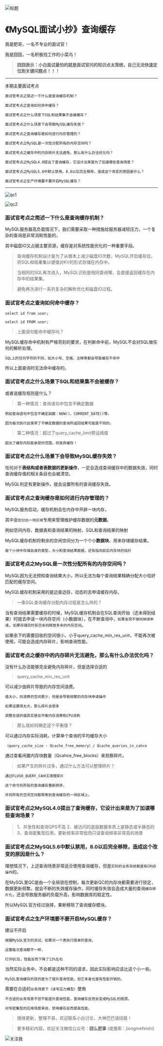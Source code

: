 ![标题](https://img-blog.csdnimg.cn/img_convert/f624544138ac5e8f9d6851002393486d.png)

# 《MySQL面试小抄》查询缓存

我是肥哥，一名不专业的面试官！

我是囧囧，一名积极找工作的小菜鸟！

> **囧囧表示：小白面试最怕的就是面试官问的知识点太笼统，自己无法快速定位到关键问题点！！！**

----



本期主要面试考点

```
面试官考点之简述一下什么是查询缓存机制？
```

```
面试官考点之查询如何命中缓存？
```

```
面试官考点之什么场景下SQL和结果集不会被缓存？
```

```
面试官考点之什么场景下会导致MySQL缓存失效？
```

```
面试官考点之查询缓存是如何进行内存管理的？
```

```
面试官考点之MySQL是一次性分配所有的内存空间吗？
```

```
面试官考点之缓存中的内存碎片无法避免，那么有什么办法优化吗？
```

```
面试官考点之MySQL4.0提出了查询缓存，它设计出来是为了加速哪些查询场景？
```

```
面试官考点之MySQL5.6中默认禁用，8.0以后完全移除，造成这个改变的原因是什么？
```

```
面试官考点之生产环境要不要开启MySQL缓存？
```



---

![qc1](https://img-blog.csdnimg.cn/img_convert/eebbb88837ad52345b80db9156876d66.png)

![qc2](https://img-blog.csdnimg.cn/img_convert/f50a2570770965316fa8165f47f3f054.png)



### 面试官考点之简述一下什么是查询缓存机制？

MySQL服务器高负载情况下，我们需要采取一种措施给服务器减轻压力，一个复杂的查询是非常消耗性能的，

其中磁盘IO又占据主要资源，缓存是对系统性能优化的一种重要手段。

>查询缓存机制设计是为了从根本上减少磁盘IO次数，MySQL开启缓存后，将SQL和结果集以键值对KV的形式存储在内存中。
>
>
>
>当相同的SQL再次进入，MySQL识别是相同查询喉，会直接返回缓存在内存中的结果集。
>
>避免再次进行一系列复杂的解析优化和磁盘IO过程。

### 面试官考点之查询如何命中缓存？

```
select id from user;

select id FROM user;
```

> 上面语句能命中缓存吗？

MySQL缓存命中机制有严格苛刻的要求，在判断命中前，MySQL不会对SQL做任何的解析处理。

```
SQL上的任何字符的不同，如大小写、空格、注释等都会导致缓存不命中
```

所以上面查询时无法命中缓存的。

### 面试官考点之什么场景下SQL和结果集不会被缓存？

或者说缓存规则是什么？

> 第一种情况：查询语句中包含不确定数据

```
例如查询语句中包含不确定函数：NOW()、CURRENT_DATE()等。

因为每次执行这类带了不确定数据的查询所返回结果可能是不同的。
```

> 第二种情况：超过了query_cache_limit预设阈值

```
超出了缓存内存能承受的范围，将放弃缓存！
```

### 面试官考点之什么场景下会导致MySQL缓存失效？

任何对于**表结构或者表数据的更新操作**，一定会造成查询缓存中的数据失效，同时查询缓存值的相关条目也会被清空。

MySQL判定有更新操作，就会设置所有的查询缓存失效。

### 面试官考点之查询缓存是如何进行内存管理的？

MySQL服务启动，缓存机制会在内存中开辟一块内存，

其中会`划分出一块区域`专用来管理维护缓存数据的**元数据**。

例如空间内存、数据表和查询结果的映射，SQL和查询结果的映射

MySQL缓存机制将剩余的空闲空间分为一个个小**数据块**，用来存储缓存结果。

```
每个小块中存储自身的类型，大小和查询结果数据，还有指向前后内存块的指针
```

### 面试官考点之MySQL是一次性分配所有的内存空间吗？

MySQL因为无法预知查询结果大小，所以无法为每个查询结果精确分配大小恰好匹配的缓存空间。

MySQL缓存机制采用的是边查边存，动态的去申请缓存内存。

> 一条SQL查询缓存分配内存过程是怎么样的？

当有查询结果需要缓存的时候，MySQL缓存机制会在SQL查询开始（还未得到结果）时就去申请一块内存空间（小数据块），在不断查询中，`如果发现不够则继续申请`，`如果存储完时有空余则释放多余的内存空间`。

如果余下的需要回收的空间很小，小于query_cache_min_res_unit，不能再次被使用，可能会造成内存碎片，影响查询性能。

### 面试官考点之缓存中的内存碎片无法避免，那么有什么办法优化吗？

没有什么办法能够完全避免内存碎片，但是选择合适的

> query_cache_min_res_unit

可以减少由碎片导致的内存空间浪费。

```
值太小，则浪费的空间更少，但是会导致频繁的内存块申请操作
```


```
如果设置得太大，那么碎片会很多
```

`调整合适的值其实是在平衡内存浪费和CPU消耗`

> 那么我如何确定这个平衡值？

可以通过内存实际消耗，计算单个查询的平均缓存大小

```
（query_cache_size - Qcache_free_memory）/ Qcache_queries_in_cahce
```

通过查看闲置内存块数量（Qcahce_free_blocks）来观察碎片。

> 如果产生的碎片过多，通过什么方法可以整理碎片？

```
通过FLUSH_QUERY_CAHCE清理碎片

这个命令将所有的查询缓存重新排序，

并将所有的空闲空间都聚焦到查询缓存的一块区域上。
```



### 面试官考点之MySQL4.0提出了查询缓存，它设计出来是为了加速哪些查询场景？

>1、并发性和查询QPS不高
>2、被访问的底层数据本质上是静态或半静态的
>3、查询密集型应用，更新频率非常低而只读查询频率非常高的场景

### 面试官考点之MySQL5.6中默认禁用，8.0以后完全移除，造成这个改变的原因是什么？

理想情况下，上述查询场景非常适合使用查询缓存，但是`实际的业务系统都是有CRUD操作`的。

在MySQL里QC是由一个全局锁在控制，每次更新QC的内存块都需要进行锁定，数据更新频繁，就会不断的失效缓存操作，同时缓存失效会造成大量的查询`缓存碎片化`，还会导致服务器的负载升高，影响数据库的稳定性。

所以MySQL官方经过抉择，果断移除了查询缓存模块。

### 面试官考点之生产环境要不要开启MySQL缓存？

建议不开启

```
根据MySQL官方的测试，如果对一个表执行简单的查询，

设置每次查询都不一样，

打开QC后，性能反而下降了13%左右
```

当然实际业务中，不会都是这种不同的请求，因此实际影响应该比这个小一些。

```
MySQL查询缓存的目的是为了提升查询性能，但它本身也是有性能开销的。
```

需要在合适的`业务场景下（读写压力模型）`使用

```
不合适的业务场景不但不能提升查询性能，查询缓存反而会变成MySQL的瓶颈。

对写密集型的应用场景来说，禁用缓存反而提高性能。
```



> 随缘更新，整理不易，欢迎联系小白讨论，大神巴巴请绕路！

> 更多精彩内容，欢迎关注微信公众号：**囧么肥事** (或搜索：jiongmefeishi)



![关注我](https://img-blog.csdnimg.cn/img_convert/cb3a296f8edbcc70370d4eb569c40634.png)







































